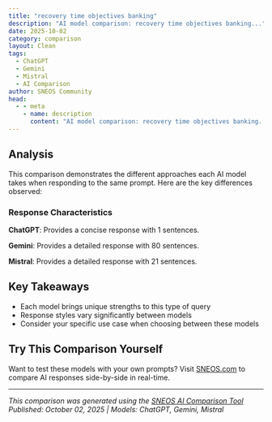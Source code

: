 ```yaml
---
title: "recovery time objectives banking"
description: "AI model comparison: recovery time objectives banking..."
date: 2025-10-02
category: comparison
layout: Clean
tags:
  - ChatGPT
  - Gemini
  - Mistral
  - AI Comparison
author: SNEOS Community
head:
  - - meta
    - name: description
      content: "AI model comparison: recovery time objectives banking..."
---
```


<ChatComparison
  title="recovery time objectives banking"
  prompt="recovery time objectives banking"
  :responses='{"ChatGPT": "Recovery Time Objective (RTO) is a crucial concept in business continuity and disaster recovery planning, particularly within the banking sector. It represents the maximum acceptable amount of time that a financial institution can tolerate for the restoration of operations and services after a disruptive event. RTO helps organizations determine how quickly they need to recover their systems, applications, and processes to minimize the impact on their business functions, customers, and regulatory obligations.\n\n### Key Considerations for RTO in Banking:\n\n1. **Regulatory Compliance**: Banks are subject to various regulations that mandate certain recovery times for critical systems. Understanding these requirements is essential for establishing appropriate RTOs.\n\n2. **Critical Systems and Data**: Identifying which systems and data are critical for operations helps in setting specific RTOs. Core banking systems, payment processing, and customer data management are often prioritized.\n\n3. **Business Impact Analysis (BIA)**: Conducting a BIA helps banks assess the potential impact of downtime on transactions, customer trust, and overall financial health. This informs the establishment of realistic RTOs.\n\n4. **Risk Assessment**: Understanding potential risks (such as cyber-attacks, natural disasters, or technical failures) aids banks in determining acceptable recovery times for various scenarios.\n\n5. **Technology and Infrastructure**: The capabilities of the current IT infrastructure (like backup systems, redundancy measures, and cloud solutions) will influence the achievable RTO. Higher investments in technology can lead to shorter RTOs.\n\n6. **Testing and Drills**: Regularly testing the business continuity and disaster recovery plans ensures that the RTO can be met in practice. Drills can reveal weaknesses and allow for adjustments.\n\n7. **Stakeholder Communication**: Keeping stakeholders informed about RTOs and recovery plans is essential. This includes employees, customers, regulators, and partners.\n\n### Typical RTOs in Banking:\n\n- **Critical Systems**: Often have RTOs measured in minutes to a couple of hours. For instance, real-time payment systems may have an RTO of less than 1 hour.\n \n- **Major Banking Operations**: For operations like account management or loan processing, RTOs might be set from a few hours to a couple of days.\n\n- **Non-Critical Systems**: Non-essential systems might have a longer RTO, potentially 1-2 days, depending on the bank&#x27;s business strategy and customer expectations.\n\n### Conclusion\n\nEffective management of RTO is essential for banks to ensure operational resilience, maintain customer trust, and comply with regulatory standards. By carefully considering their recovery time objectives, financial institutions can prepare for unforeseen disruptions and safeguard their operations effectively.", "Gemini": "Recovery Time Objective (RTO) in banking is a critical metric that defines the maximum acceptable downtime for a banking system or application after a disruption. Here\u0027s a breakdown of its importance and key considerations:\n\n**What is RTO in Banking?**\n\n* **Definition:** RTO represents the target time within which a bank\u0027s business process must be restored after an outage (e.g., a system crash, natural disaster, cyberattack). It\u0027s a key component of a bank\u0027s Business Continuity Plan (BCP) and Disaster Recovery Plan (DRP).\n\n* **Purpose:** RTO aims to minimize the financial, reputational, and operational impact of downtime. It dictates how quickly a bank needs to bring its systems back online to avoid unacceptable losses.\n\n**Why is RTO so Important for Banks?**\n\n* **Financial Impact:** Even a short period of downtime can result in significant financial losses:\n * Lost revenue from transaction processing (e.g., ATMs, online banking, wire transfers).\n * Penalties for missed regulatory deadlines or service level agreements.\n * Increased operational costs to manually handle processes during downtime.\n * Decreased customer trust, which could lead to lost deposits.\n* **Reputational Risk:** Banks rely on customer trust. Prolonged downtime can erode that trust, leading to customer churn and reputational damage that is hard to rebuild. Negative publicity surrounding outages can have long-lasting consequences.\n* **Regulatory Compliance:** Banking is a heavily regulated industry. Regulators require banks to have robust BCPs and DRPs that include clearly defined and achievable RTOs. Failure to meet these requirements can result in fines, sanctions, and increased regulatory scrutiny.\n* **Operational Impact:** Banking operations are interconnected. If one critical system is down, it can affect other systems and processes, creating a ripple effect across the organization. An inadequate RTO can lead to significant disruption to daily operations.\n* **Customer Service:** Customers expect banking services to be available 24/7. Long outages disrupt their ability to access funds, pay bills, or conduct other essential financial activities, leading to frustration and dissatisfaction.\n\n**RTO Considerations in Banking:**\n\n1. **Tiered Approach:** Banks typically don\u0027t have a single RTO for all systems. Instead, they use a tiered approach based on the criticality of the system or business process:\n\n * **Tier 1 (Mission-Critical):** These are the most vital systems, such as core banking platforms, payment systems (e.g., SWIFT, ACH), and trading platforms. They require the shortest RTOs (often measured in minutes or hours).\n * **Tier 2 (Business-Critical):** These systems are important for day-to-day operations but are not as immediately critical as Tier 1. Examples include loan origination systems, customer relationship management (CRM) systems, and branch banking applications. RTOs are typically measured in hours or a few days.\n * **Tier 3 (Important but Non-Critical):** These systems are necessary for supporting business operations but can tolerate longer downtimes. Examples include reporting systems, human resources applications, and internal communications tools. RTOs can be several days or even a week.\n\n2. **Factors Influencing RTO:**\n\n * **Business Impact Analysis (BIA):** A BIA identifies the critical business functions and the potential impact of an outage on each function. This analysis helps determine the appropriate RTO for each system.\n * **Cost:** Achieving shorter RTOs generally requires more investment in infrastructure, technology, and personnel. Banks must balance the cost of downtime with the cost of implementing more robust DR solutions.\n * **Technical Feasibility:** Some systems may be more difficult to recover quickly than others due to their complexity or dependencies. The RTO must be technically feasible given the available recovery methods.\n * **Regulatory Requirements:** Regulations may specify minimum RTOs for certain banking functions.\n * **Risk Appetite:** The bank\u0027s overall risk appetite will influence the level of investment in DR and the acceptable level of downtime.\n\n3. **Recovery Strategies:**\n\n * **High Availability (HA):** HA solutions aim to prevent downtime in the first place by providing redundant systems that can automatically take over in the event of a failure. These are typically used for Tier 1 systems.\n * **Disaster Recovery as a Service (DRaaS):** Cloud-based DRaaS solutions provide a cost-effective way to replicate systems and data to a secondary location and quickly recover them in the event of a disaster.\n * **On-Premise DR:** Banks may also choose to maintain their own secondary data centers for disaster recovery.\n * **Backup and Restore:** Regular backups are essential for recovering data, but the restore process can take time. This strategy is often used for Tier 3 systems.\n * **Hot Site/Warm Site/Cold Site:** Defines the readiness of the backup location. A hot site is fully operational and ready to take over immediately, while a cold site requires more time to set up.\n\n4. **Testing and Validation:**\n\n * It\u0027s crucial to regularly test and validate the BCP and DRP to ensure that the RTOs can be met in a real-world scenario. Testing should include simulated outages and recovery procedures.\n * Test results should be used to identify areas for improvement and refine the recovery plans.\n\n5. **Documentation and Communication:**\n\n * The BCP and DRP should be well-documented and readily accessible to all relevant personnel.\n * Clear communication protocols should be in place to keep stakeholders informed during an outage.\n\n**Examples of RTOs for Different Banking Systems:**\n\n* **Core Banking System:** RTO of 1-4 hours (Tier 1)\n* **Payment Systems (SWIFT, ACH):** RTO of 1-2 hours (Tier 1)\n* **Online Banking:** RTO of 2-4 hours (Tier 1)\n* **ATM Network:** RTO of 2-4 hours (Tier 1)\n* **Loan Origination System:** RTO of 8-24 hours (Tier 2)\n* **Customer Relationship Management (CRM):** RTO of 12-48 hours (Tier 2)\n* **Reporting Systems:** RTO of 24-72 hours (Tier 3)\n\n**Challenges in Meeting RTOs in Banking:**\n\n* **Complexity of IT Infrastructure:** Banking systems are often highly complex and interconnected, making it difficult to recover them quickly.\n* **Data Volume:** The sheer volume of data that banks must manage can make data replication and recovery a time-consuming process.\n* **Legacy Systems:** Many banks still rely on older, legacy systems that are difficult to integrate with modern DR solutions.\n* **Cost Constraints:** Implementing robust DR solutions can be expensive, and banks may face budget constraints.\n* **Skilled Personnel:** Successfully managing DR requires skilled personnel with expertise in IT infrastructure, data management, and business continuity planning.\n\n**Best Practices for Managing RTOs in Banking:**\n\n* **Conduct a thorough BIA to identify critical business functions and their RTO requirements.**\n* **Implement a tiered approach to RTOs based on the criticality of the systems.**\n* **Invest in high availability solutions for mission-critical systems.**\n* **Utilize cloud-based DRaaS solutions to reduce costs and improve recovery times.**\n* **Regularly test and validate the BCP and DRP.**\n* **Document the BCP and DRP thoroughly and make it readily accessible.**\n* **Establish clear communication protocols for incident response.**\n* **Train employees on their roles and responsibilities in the BCP and DRP.**\n* **Stay up-to-date on the latest threats and vulnerabilities.**\n* **Continuously improve the BCP and DRP based on lessons learned from testing and real-world incidents.**\n\nBy carefully considering these factors and implementing appropriate recovery strategies, banks can establish and maintain RTOs that protect their businesses from the potentially devastating consequences of downtime. Regular review and adaptation of the BCP/DRP are critical in a constantly evolving threat landscape.\n", "Mistral": "Recovery Time Objectives (RTOs) in banking refer to the duration of time within which a business process must be restored, after a disruption, to avoid unacceptable consequences. RTOs are a critical component of a bank\u0027s Business Continuity Plan (BCP) and Disaster Recovery Plan (DRP). Here are some key aspects of RTOs in banking:\n\n1. **Critical Systems and Processes**: Banks have several critical systems and processes, such as:\n - Core banking systems\n - Payment and settlement systems\n - Trading platforms\n - Customer-facing systems (e.g., online and mobile banking)\n - Risk management and compliance systems\n\n2. **RTO Categories**: RTOs can vary depending on the criticality of the system or process:\n - **Mission-Critical**: Systems that are essential for the bank\u0027s operations, with RTOs typically ranging from instantaneous to within 4 hours. Examples include core banking systems and payment processes.\n - **Business-Critical**: Systems that are very important but not mission-critical, with RTOs typically ranging from 4 to 24 hours. Examples include risk management systems and reporting tools.\n - **Non-Critical**: Systems that can be disrupted for a longer period without significant impact, with RTOs typically greater than 24 hours. Examples include certain back-office functions and administrative tools.\n\n3. **Factors Affecting RTOs**:\n - Tolerable downtime\n - Regulatory requirements\n - Reputational risk\n - Financial impact\n - Customer impact\n\n4. **Testing**: Regular testing of RTOs is crucial to ensure that the bank can meet its recovery goals. This can involve tabletop exercises, structured walk-throughs, and simulation testing.\n\n5. **Regulatory Compliance**: Banks must comply with various regulations and standards, such as those imposed by the Basel Committee on Banking Supervision, local regulators, and industry standards like ISO 22301 for business continuity management.\n\n6. **Documentation**: RTOs should be clearly documented in the bank\u0027s BCP and DRP, along with the associated Recovery Point Objectives (RPOs), which define the acceptable amount of data loss measured in time.\n\nHere\u0027s a simple example of RTOs in banking:\n\n| System/Process | RTO | RPO |\n| --- | --- | --- |\n| Core Banking System | 2 hours | 15 minutes |\n| Payment Processing | 1 hour | 5 minutes |\n| Online Banking | 4 hours | 30 minutes |\n| Risk Management System | 24 hours | 2 hours |\n| Email System | 8 hours | 4 hours |\n\nRTOs should be regularly reviewed and updated to reflect changes in the bank\u0027s operations, technologies, and regulatory environment."}' 
  published-date="09:53"
/>

## Analysis

This comparison demonstrates the different approaches each AI model takes when responding to the same prompt. Here are the key differences observed:

### Response Characteristics

**ChatGPT**: Provides a concise response with 1 sentences. 

**Gemini**: Provides a detailed response with 80 sentences. 

**Mistral**: Provides a detailed response with 21 sentences. 

## Key Takeaways

- Each model brings unique strengths to this type of query
- Response styles vary significantly between models
- Consider your specific use case when choosing between these models

## Try This Comparison Yourself

Want to test these models with your own prompts? Visit [SNEOS.com](https://sneos.com) to compare AI responses side-by-side in real-time.

---

*This comparison was generated using the [SNEOS AI Comparison Tool](https://sneos.com)*
*Published: October 02, 2025 | Models: ChatGPT, Gemini, Mistral*
